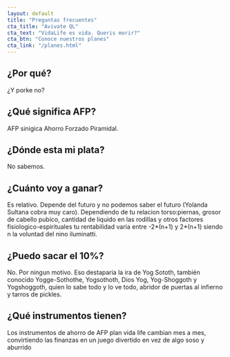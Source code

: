 ```yaml
---
layout: default
title: "Preguntas frecuentes"
cta_title: "Avivate QL"
cta_text: "VidaLife es vida. Queris morir?"
cta_btn: "Conoce nuestros planes"
cta_link: "/planes.html"
---
```


## ¿Por qué?

¿Y porke no?

## ¿Qué significa AFP?

AFP sinigica Ahorro Forzado Piramidal.

## ¿Dónde esta mi plata?

No sabemos.

## ¿Cuánto voy a ganar?

Es relativo. Depende del futuro y no podemos saber el futuro (Yolanda Sultana cobra muy caro). Dependiendo de tu relacion torso:piernas, grosor de cabello pubico, cantidad de liquido en las rodillas y otros factores fisiologico-espirituales tu rentabilidad varia entre -2*(n+1) y 2*(n+1) siendo n la voluntad del nino iluminatti.

## ¿Puedo sacar el 10%?

No. Por ningun motivo. Eso destaparia la ira de Yog Sototh, también conocido Yogge-Sothothe, Yogsothoth, Dios Yog, Yog-Shoggoth y Yogshoggoth, quien lo sabe todo y lo ve todo, abridor de puertas al infierno y tarros de pickles.

## ¿Qué instrumentos tienen?
Los instrumentos de ahorro de AFP plan vida life cambian mes a mes, convirtiendo las finanzas en un juego divertido en vez de algo soso y aburrido